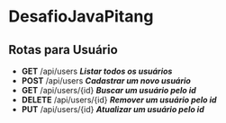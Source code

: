 # DesafioJavaPitang

## Rotas para Usuário


* **GET** /api/users ***Listar todos os usuários***
* **POST** /api/users ***Cadastrar um novo usuário***
* **GET** /api/users/{id} ***Buscar um usuário pelo id***
* **DELETE** /api/users/{id} ***Remover um usuário pelo id***
* **PUT** /api/users/{id} ***Atualizar um usuário pelo id***


